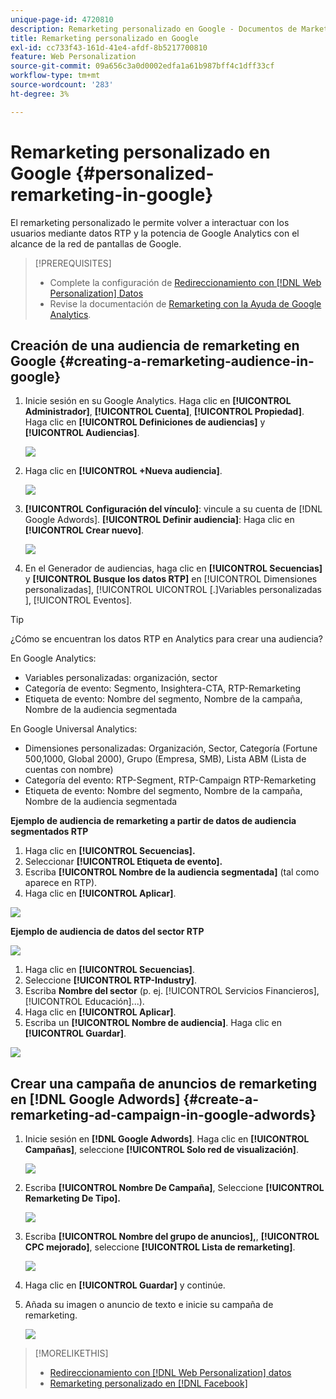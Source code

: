 ```yaml
---
unique-page-id: 4720810
description: Remarketing personalizado en Google - Documentos de Marketo - Documentación del producto
title: Remarketing personalizado en Google
exl-id: cc733f43-161d-41e4-afdf-8b5217700810
feature: Web Personalization
source-git-commit: 09a656c3a0d0002edfa1a61b987bff4c1dff33cf
workflow-type: tm+mt
source-wordcount: '283'
ht-degree: 3%

---
```


# Remarketing personalizado en Google {#personalized-remarketing-in-google}

El remarketing personalizado le permite volver a interactuar con los usuarios mediante datos RTP y la potencia de Google Analytics con el alcance de la red de pantallas de Google.

>[!PREREQUISITES]
>
>* Complete la configuración de [Redireccionamiento con [!DNL Web Personalization] Datos](/help/marketo/product-docs/web-personalization/website-retargeting/retargeting-with-web-personalization-data.md)
>* Revise la documentación de [Remarketing con la Ayuda de Google Analytics](https://support.google.com/analytics/topic/2611283?hl=en&ref_topic=3413645).

## Creación de una audiencia de remarketing en Google {#creating-a-remarketing-audience-in-google}

1. Inicie sesión en su Google Analytics. Haga clic en **[!UICONTROL Administrador]**, **[!UICONTROL Cuenta]**, **[!UICONTROL Propiedad]**. Haga clic en **[!UICONTROL Definiciones de audiencias]** y **[!UICONTROL Audiencias]**.

   ![](assets/remarketing-ga-screenshots.jpg)

1. Haga clic en **[!UICONTROL +Nueva audiencia]**.

   ![](assets/image2015-1-15-17-3a26-3a40.png)

1. **[!UICONTROL Configuración del vínculo]**: vincule a su cuenta de [!DNL Google Adwords]. **[!UICONTROL Definir audiencia]**: Haga clic en **[!UICONTROL Crear nuevo]**.

   ![](assets/image2015-1-15-17-3a32-3a4.png)

1. En el Generador de audiencias, haga clic en **[!UICONTROL Secuencias]** y **[!UICONTROL Busque los datos RTP]** en [!UICONTROL Dimensiones personalizadas], [!UICONTROL UICONTROL [.]Variables personalizadas &#x200B;], [!UICONTROL Eventos].

>[!TIP]
>
>¿Cómo se encuentran los datos RTP en Analytics para crear una audiencia?
>
>En Google Analytics:
>
>* Variables personalizadas: organización, sector
>* Categoría de evento: Segmento, Insightera-CTA, RTP-Remarketing
>* Etiqueta de evento: Nombre del segmento, Nombre de la campaña, Nombre de la audiencia segmentada
>
>En Google Universal Analytics:
>
>* Dimensiones personalizadas: Organización, Sector, Categoría (Fortune 500,1000, Global 2000), Grupo (Empresa, SMB), Lista ABM (Lista de cuentas con nombre)
>* Categoría del evento: RTP-Segment, RTP-Campaign RTP-Remarketing
>* Etiqueta de evento: Nombre del segmento, Nombre de la campaña, Nombre de la audiencia segmentada

**Ejemplo de audiencia de remarketing a partir de datos de audiencia segmentados RTP**

1. Haga clic en **[!UICONTROL Secuencias].**
1. Seleccionar **[!UICONTROL Etiqueta de evento].**
1. Escriba **[!UICONTROL Nombre de la audiencia segmentada]** (tal como aparece en RTP).
1. Haga clic en **[!UICONTROL Aplicar]**.

![](assets/image2015-2-10-14-3a51-3a43.png)

**Ejemplo de audiencia de datos del sector RTP**

![](assets/image2015-1-15-17-3a36-3a5.png)

1. Haga clic en **[!UICONTROL Secuencias]**.
1. Seleccione **[!UICONTROL RTP-Industry]**.
1. Escriba **Nombre del sector** (p. ej. [!UICONTROL Servicios Financieros], [!UICONTROL Educación]...).
1. Haga clic en **[!UICONTROL Aplicar]**.
1. Escriba un **[!UICONTROL Nombre de audiencia]**. Haga clic en **[!UICONTROL Guardar]**.

![](assets/image2015-1-15-18-3a29-3a16.png)

## Crear una campaña de anuncios de remarketing en [!DNL Google Adwords] {#create-a-remarketing-ad-campaign-in-google-adwords}

1. Inicie sesión en **[!DNL Google Adwords]**. Haga clic en **[!UICONTROL Campañas]**, seleccione **[!UICONTROL Solo red de visualización]**.

   ![](assets/image2015-1-15-18-3a31-3a58.png)

1. Escriba **[!UICONTROL Nombre De Campaña]**, Seleccione **[!UICONTROL Remarketing De Tipo].**

   ![](assets/image2015-1-15-18-3a35-3a7.png)

1. Escriba **[!UICONTROL Nombre del grupo de anuncios],**, **[!UICONTROL CPC mejorado]**, seleccione **[!UICONTROL Lista de remarketing]**.

   ![](assets/image2015-1-15-18-3a51-3a57.png)

1. Haga clic en **[!UICONTROL Guardar]** y continúe.
1. Añada su imagen o anuncio de texto e inicie su campaña de remarketing.

   ![](assets/image2015-1-15-18-3a47-3a21.png)

>[!MORELIKETHIS]
>
>* [Redireccionamiento con [!DNL Web Personalization] datos](/help/marketo/product-docs/web-personalization/website-retargeting/retargeting-with-web-personalization-data.md)
>* [Remarketing personalizado en [!DNL Facebook]](/help/marketo/product-docs/web-personalization/website-retargeting/personalized-remarketing-in-facebook.md)
